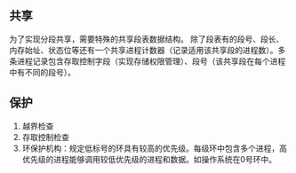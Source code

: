 ## 共享
为了实现分段共享，需要特殊的共享段表数据结构。
除了段表有的段号、段长、内存始址、状态位等还有一个共享进程计数器（记录适用该共享段的进程数）。多条进程记录包含存取控制字段（实现存储权限管理）、段号（该共享段在每个进程中有不同的段号）。

## 保护
1. 越界检查
2. 存取控制检查
3. 环保护机构：规定低标号的环具有较高的优先级。每级环中包含多个进程，高优先级的进程能够调用较低优先级的进程和数据。如操作系统在0号环中。